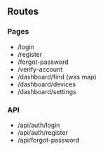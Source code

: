 ## Routes

### Pages

- /login
- /register
- /forgot-password
- /verify-account
- /dashboard/find (was map)
- /dashboard/devices
- /dashboard/settings

### API

- /api/auth/login
- /api/auth/register
- /api/forgot-password
